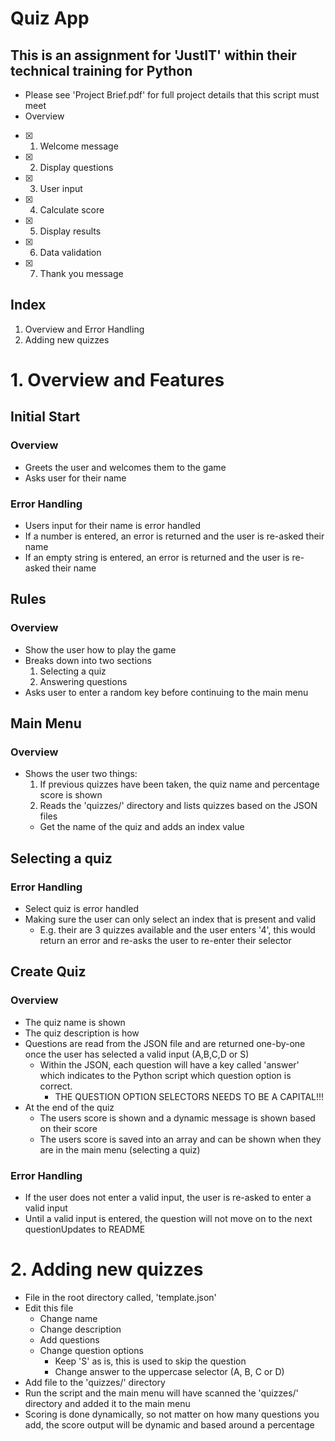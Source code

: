 
# Quiz App
## This is an assignment for 'JustIT' within their technical training for Python
- Please see 'Project Brief.pdf' for full project details that this script must meet 
- Overview
- [X] 1. Welcome message 
- [X] 2. Display questions 
- [X] 3. User input
- [X] 4. Calculate score 
- [X] 5. Display results
- [X] 6. Data validation 
- [X] 7. Thank you message

## Index
1. Overview and Error Handling
2. Adding new quizzes

# 1. Overview and Features

## Initial Start 
### Overview 
- Greets the user and welcomes them to the game 
- Asks user for their name 

### Error Handling 
- Users input for their name is error handled
- If a number is entered, an error is returned and the user is re-asked their name 
- If an empty string is entered, an error is returned and the user is re-asked their name 

## Rules
### Overview
- Show the user how to play the game
- Breaks down into two sections
    1. Selecting a quiz
    2. Answering questions 
- Asks user to enter a random key before continuing to the main menu 
   
## Main Menu
### Overview
- Shows the user two things:
  1. If previous quizzes have been taken, the quiz name and percentage score is shown
  2. Reads the 'quizzes/' directory and lists quizzes based on the JSON files
    - Get the name of the quiz and adds an index value

## Selecting a quiz 
### Error Handling
- Select quiz is error handled
- Making sure the user can only select an index that is present and valid 
  - E.g. their are 3 quizzes available and the user enters '4', this would return an error and re-asks the user to re-enter their selector 

## Create Quiz
### Overview 
- The quiz name is shown 
- The quiz description is how 
- Questions are read from the JSON file and are returned one-by-one once the user has selected a valid input (A,B,C,D or S)
  - Within the JSON, each question will have a key called 'answer' which indicates to the Python script which question option is correct.
    - THE QUESTION OPTION SELECTORS NEEDS TO BE A CAPITAL!!!
- At the end of the quiz
  - The users score is shown and a dynamic message is shown based on their score
  - The users score is saved into an array and can be shown when they are in the main menu (selecting a quiz)

### Error Handling 
- If the user does not enter a valid input, the user is re-asked to enter a valid input
- Until a valid input is entered, the question will not move on to the next questionUpdates to README

# 2. Adding new quizzes
- File in the root directory called, 'template.json'
- Edit this file
  - Change name
  - Change description
  - Add questions
  - Change question options 
    - Keep 'S' as is, this is used to skip the question
    - Change answer to the uppercase selector (A, B, C or D)
- Add file to the 'quizzes/' directory 
- Run the script and the main menu will have scanned the 'quizzes/' directory and added it to the main menu
- Scoring is done dynamically, so not matter on how many questions you add, the score output will be dynamic and based around a percentage 